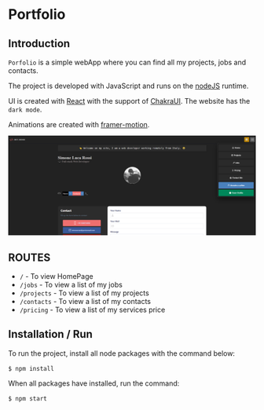 # Portfolio
## Introduction
`Porfolio` is a simple webApp where you can find all my projects, jobs and contacts.

The project is developed with JavaScript and runs on the [nodeJS](https://nodejs.org/en/) runtime.

UI is created with [React](https://it.reactjs.org/) with the support of [ChakraUI](https://chakra-ui.com/).
The website has the `dark mode`.

Animations are created with [framer-motion]().

![screen1](screen1.png)
## ROUTES
* `/` - To view HomePage
* `/jobs` - To view a list of my jobs
* `/projects` - To view a list of my projects
* `/contacts` - To view a list of my contacts
* `/pricing` - To view a list of my services price

## Installation / Run

To run the project, install all node packages with the command below:

```
$ npm install 
```

When all packages have installed, run the command:

```
$ npm start
```